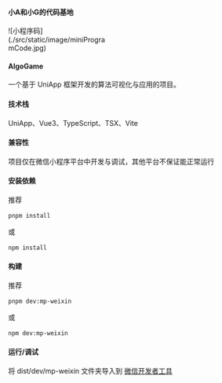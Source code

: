 #### 小A和小G的代码基地
<div style="width: 200px;">
![小程序码](./src/static/image/miniProgramCode.jpg)
</div>

#### AlgoGame
一个基于 UniApp 框架开发的算法可视化与应用的项目。

#### 技术栈
UniApp、Vue3、TypeScript、TSX、Vite

#### 兼容性
项目仅在微信小程序平台中开发与调试，其他平台不保证能正常运行

#### 安装依赖
推荐
```bash
pnpm install
```
或
```bash
npm install
```

#### 构建
推荐
```bash
pnpm dev:mp-weixin
```
或
```bash
npm dev:mp-weixin
```

#### 运行/调试
将 dist/dev/mp-weixin 文件夹导入到 [微信开发者工具](https://developers.weixin.qq.com/miniprogram/dev/devtools/stable.html)
